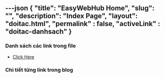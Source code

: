 ---json
{
    "title": "EasyWebHub Home",
    "slug": "",
    "description": "Index Page",
    "layout": "doitac.html",
    "permalink" : false,
    "activeLink" : "doitac-danhsach"
}
---

### Danh sách các link trong file
- [Click Here](./blog-list.html)

### Chi tiết từng link trong blog